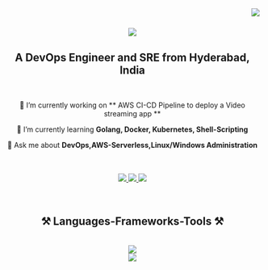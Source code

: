 <img align="right" src="https://visitor-badge.laobi.icu/badge?page_id=N1kh1lS1ngh25.N1kh1lS1ngh25" />

<h1 align="center">
    <img src="https://readme-typing-svg.herokuapp.com/?font=Righteous&size=35&center=true&vCenter=true&width=500&height=70&duration=3000&lines=Hi+👋+I'm+Nikh!l;" />
</h1>

<h2 align="center">A DevOps Engineer and SRE from Hyderabad, India</h2>

<br/>

<div align="center">
 
 🔭 I’m currently working on ** AWS CI-CD Pipeline to deploy a Video streaming app **
 
 🌱 I’m currently learning **Golang, Docker, Kubernetes, Shell-Scripting**

💬 Ask me about **DevOps,AWS-Serverless,Linux/Windows Administration**

 </div>
 <br/><br/>
<div align="center"> 
  <a href="mailto:singhnikhil2508@gmail.com">
    <img src="https://img.shields.io/badge/Gmail-333333?style=for-the-badge&logo=gmail&logoColor=red" />
  </a>
  <a href="https://www.linkedin.com/in/nikhilsingh08/" target="_blank">
    <img src="https://img.shields.io/badge/LinkedIn-0077B5?style=for-the-badge&logo=linkedin&logoColor=white" target="_blank" />
  </a>
  <a href="https://github.com/N1kh1lS1ngh25" target="_blank">
     <img src="https://img.shields.io/badge/GitHub-100000?style=for-the-badge&logo=github&logoColor=white" target="_blank" />
  </a>
</div>
<br/><br/>
 
<h2 align="center">⚒️ Languages-Frameworks-Tools ⚒️</h2>
<br/>
<div align="center">
    <img src="https://skillicons.dev/icons?i=vscode,github,git,jenkins,terraform,docker,kubernetes,aws,linux,powershell" /><br>
    <img src="https://skillicons.dev/icons?i=python,golang,mysql,flask,html,css," /><br>
</div>
<br/>
